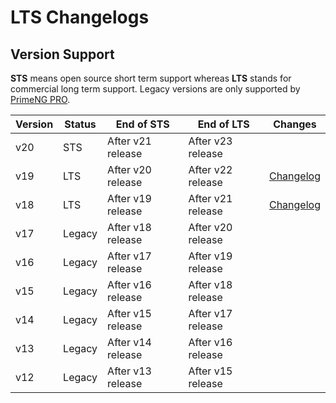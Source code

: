 # LTS Changelogs

## Version Support

**STS** means open source short term support whereas **LTS** stands for commercial long term support. Legacy versions are only supported by [PrimeNG PRO](https://primeng.org/support).

| Version | Status | End of STS | End of LTS | Changes |
|---------|--------|------------|------------|---------|
| v20 | STS | After v21 release | After v23 release | |
| v19 | LTS | After v20 release | After v22 release | [Changelog](./V19-LTS.md) |
| v18 | LTS | After v19 release | After v21 release | [Changelog](./V18-LTS.md) |
| v17 | Legacy | After v18 release | After v20 release | |
| v16 | Legacy | After v17 release | After v19 release | |
| v15 | Legacy | After v16 release | After v18 release | |
| v14 | Legacy | After v15 release | After v17 release | |
| v13 | Legacy | After v14 release | After v16 release | |
| v12 | Legacy | After v13 release | After v15 release | |